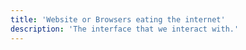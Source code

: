 ```yaml
---
title: 'Website or Browsers eating the internet'
description: 'The interface that we interact with.'
---
```


